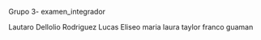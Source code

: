 Grupo 3-  examen_integrador

Lautaro Dellolio
Rodriguez Lucas Eliseo
maria laura taylor
franco guaman
